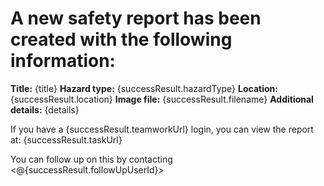 # A new safety report has been created with the following information:

**Title:** {title}
**Hazard type:** {successResult.hazardType}
**Location:** {successResult.location}
**Image file:** {successResult.filename}
**Additional details:** {details}

If you have a {successResult.teamworkUrl} login, you can view the report at: {successResult.taskUrl}

You can follow up on this by contacting <@{successResult.followUpUserId}>
